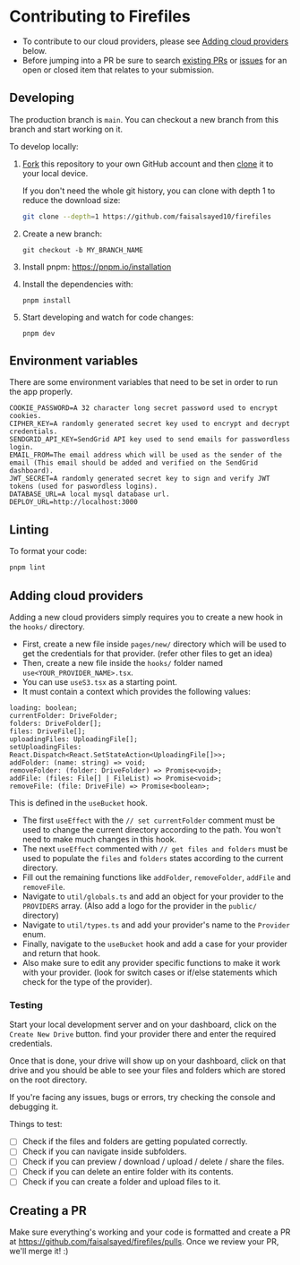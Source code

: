 # Contributing to Firefiles

- To contribute to our cloud providers, please see [Adding cloud providers](#adding-cloud-providers) below.
- Before jumping into a PR be sure to search [existing PRs](https://github.com/faisalsayed10/firefiles/pulls) or [issues](https://github.com/faisalsayed10/firefiles/issues) for an open or closed item that relates to your submission.

## Developing

The production branch is `main`. You can checkout a new branch from this branch and start working on it.

To develop locally:

1. [Fork](https://help.github.com/articles/fork-a-repo/) this repository to your
   own GitHub account and then
   [clone](https://help.github.com/articles/cloning-a-repository/) it to your local device.

   If you don't need the whole git history, you can clone with depth 1 to reduce the download size:

   ```sh
   git clone --depth=1 https://github.com/faisalsayed10/firefiles
   ```

2. Create a new branch:
   ```
   git checkout -b MY_BRANCH_NAME
   ```
3. Install pnpm:
   https://pnpm.io/installation
4. Install the dependencies with:
   ```
   pnpm install
   ```
5. Start developing and watch for code changes:
   ```
   pnpm dev
   ```

## Environment variables

There are some environment variables that need to be set in order to run the app properly.

```
COOKIE_PASSWORD=A 32 character long secret password used to encrypt cookies.
CIPHER_KEY=A randomly generated secret key used to encrypt and decrypt credentials.
SENDGRID_API_KEY=SendGrid API key used to send emails for passwordless login.
EMAIL_FROM=The email address which will be used as the sender of the email (This email should be added and verified on the SendGrid dashboard).
JWT_SECRET=A randomly generated secret key to sign and verify JWT tokens (used for paswordless logins).
DATABASE_URL=A local mysql database url.
DEPLOY_URL=http://localhost:3000
```

## Linting

To format your code:

```sh
pnpm lint
```

## Adding cloud providers

Adding a new cloud providers simply requires you to create a new hook in the `hooks/` directory.

- First, create a new file inside `pages/new/` directory which will be used to get the credentials for that provider. (refer other files to get an idea)
- Then, create a new file inside the `hooks/` folder named `use<YOUR_PROVIDER_NAME>.tsx`.
- You can use `useS3.tsx` as a starting point.
- It must contain a context which provides the following values:

```
loading: boolean;
currentFolder: DriveFolder;
folders: DriveFolder[];
files: DriveFile[];
uploadingFiles: UploadingFile[];
setUploadingFiles: React.Dispatch<React.SetStateAction<UploadingFile[]>>;
addFolder: (name: string) => void;
removeFolder: (folder: DriveFolder) => Promise<void>;
addFile: (files: File[] | FileList) => Promise<void>;
removeFile: (file: DriveFile) => Promise<boolean>;
```

This is defined in the `useBucket` hook.

- The first `useEffect` with the `// set currentFolder` comment must be used to change the current directory according to the path. You won't need to make much changes in this hook.
- The next `useEffect` commented with `// get files and folders` must be used to populate the `files` and `folders` states according to the current directory.
- Fill out the remaining functions like `addFolder`, `removeFolder`, `addFile` and `removeFile`.
- Navigate to `util/globals.ts` and add an object for your provider to the `PROVIDERS` array. (Also add a logo for the provider in the `public/` directory)
- Navigate to `util/types.ts` and add your provider's name to the `Provider` enum.
- Finally, navigate to the `useBucket` hook and add a case for your provider and return that hook.
- Also make sure to edit any provider specific functions to make it work with your provider. (look for switch cases or if/else statements which check for the type of the provider).

### Testing

Start your local development server and on your dashboard, click on the `Create New Drive` button. find your provider there and enter the required credentials.

Once that is done, your drive will show up on your dashboard, click on that drive and you should be able to see your files and folders which are stored on the root directory.

If you're facing any issues, bugs or errors, try checking the console and debugging it.

Things to test:

- [ ] Check if the files and folders are getting populated correctly.
- [ ] Check if you can navigate inside subfolders.
- [ ] Check if you can preview / download / upload / delete / share the files.
- [ ] Check if you can delete an entire folder with its contents.
- [ ] Check if you can create a folder and upload files to it.

## Creating a PR

Make sure everything's working and your code is formatted and create a PR at https://github.com/faisalsayed/firefiles/pulls. Once we review your PR, we'll merge it! :)
